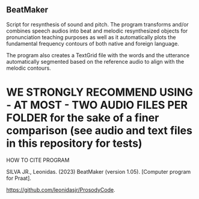 ## BeatMaker

Script for resynthesis of sound and pitch. The program transforms and/or combines speech audios into beat 
and melodic resynthesized objects for pronunciation teaching purposes as well as it automatically plots the fundamental frequency contours of both native and foreign language.

The program also creates a TextGrid file with the words and the utterance automatically segmented based on the reference audio to align with the melodic contours.

# WE STRONGLY RECOMMEND USING - AT MOST - TWO AUDIO FILES PER FOLDER for the sake of a finer comparison (see audio and text files in this repository for tests)

HOW TO CITE PROGRAM

SILVA JR., Leonidas. (2023) BeatMaker (version 1.05). [Computer program for Praat].

https://github.com/leonidasjr/ProsodyCode.
